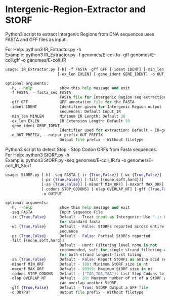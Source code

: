 # Intergenic-Region-Extractor and StORF
Python3 script to extract Intergenic Regions from DNA sequences uses FASTA and GFF files as input.

For Help: python3 IR_Extractor.py -h  
Example: python3 IR_Extractor.py -f genomes/E-coli.fa -gff genomes/E-coli.gff -o genomes/E-coli_IR
```python
usage: IR_Extractor.py [-h] -f FASTA -gff GFF [-ident IDENT] [-min_len MINLEN]
                       [-ex_len EXLEN] [-gene_ident GENE_IDENT] -o OUT_PREFIX

optional arguments:
  -h, --help            show this help message and exit
  -f FASTA, --fasta_seq FASTA
                        FASTA file for Intergenic Region seq extraction
  -gff GFF              GFF annotation file for the FASTA
  -ident IDENT          Identifier given for Intergenic Region output
                        sequences: Default Input_IR
  -min_len MINLEN       Minimum IR Length: Default 30
  -ex_len EXLEN         IR Extension Length: Default 50
  -gene_ident GENE_IDENT
                        Identifier used for extraction: Default = ID=gene:
  -o OUT_PREFIX, --output_prefix OUT_PREFIX
                        Output file prefix - Without filetype

```

Python3 script to detect Stop - Stop Codon ORFs from Fasta sequences.  
For Help: python3 StORF.py -h  
Example: python3 StORF.py -seq genomes/E-coli_IR.fa -o genomes/E-coli_IR_Storf
```python
usage: StORF.py [-h] -seq FASTA [-ir {True,False}] [-wc {True,False}]
                [-ps {True,False}] [-filt [{none,soft,hard}]]
                [-aa {True,False}] [-minorf MIN_ORF] [-maxorf MAX_ORF]
                [-codons STOP_CODONS] [-olap OVERLAP_NT] [-gff {True,False}]
                -o OUTPUT

optional arguments:
  -h, --help            show this help message and exit
  -seq FASTA            Input Sequence File
  -ir {True,False}      Default - Treat input as Intergenic: Use "-ir False"
                        for standard fasta
  -wc {True,False}      Default - False: StORFs reported across entire
                        sequence
  -ps {True,False}      Default - False: Partial StORFs reported
  -filt [{none,soft,hard}]
                        Default - Hard: Filtering level none is not
                        recommended, soft for single strand filtering and hard
                        for both-strand longest-first tiling
  -aa {True,False}      Default - False: Report StORFs as amino acid sequences
  -minorf MIN_ORF       Default - 100: Minimum StORF size in nt
  -maxorf MAX_ORF       Default - 99999: Maximum StORF size in nt
  -codons STOP_CODONS   Default - ("TAG,TGA,TAA"): List Stop Codons to use
  -olap OVERLAP_NT      Default - 20: Maximum number of nt of a StORF which
                        can overlap another StORF.
  -gff {True,False}     Default - True: StORF Output a GFF file
  -o OUTPUT             Output file prefix - Without filetype

```

